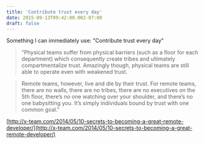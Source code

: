 ```yaml
---
title: 'Contribute trust every day'
date: 2015-09-13T09:42:00.002-07:00
draft: false
---
```


Something I can immediately use: "Contribute trust every day" 

> "Physical teams suffer from physical barriers (such as a floor for each department) which consequently create tribes and ultimately compartmentalize trust. Amazingly though, physical teams are still able to operate even with weakened trust. 

> Remote teams, however, live and die by their trust. For remote teams, there are no walls, there are no tribes, there are no executives on the 5th floor, there’s no one watching over your shoulder, and there’s no one babysitting you. It’s simply individuals bound by trust with one common goal."

[http://x-team.com/2014/05/10-secrets-to-becoming-a-great-remote-developer/](http://x-team.com/2014/05/10-secrets-to-becoming-a-great-remote-developer/)